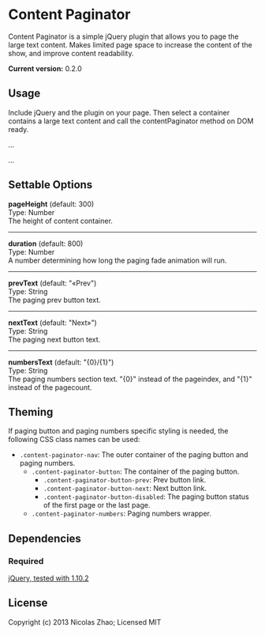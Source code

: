 # Content Paginator

Content Paginator is a simple jQuery plugin that allows you to page the large text content. Makes limited page space to increase the content of the show, and improve content readability.

**Current version:** 0.2.0

## Usage
Include jQuery and the plugin on your page. Then select a container contains a large text content and call the contentPaginator method on DOM ready.
	<script src="jquery.js"></script>
	<script src="jquery.content-paginator.js"></script>
	<script>
		$(function() {
			$('#content-wrapper').contentPaginator();
		});
	</script>
	<div id="content-wrapper">
		<p>...</p>
		<p>...</p>
	</div>

## Settable Options
**pageHeight** (default: 300)   
Type: Number   
The height of content container.

***

**duration** (default: 800)   
Type: Number   
A number determining how long the paging fade animation will run.

***

**prevText** (default: "&laquo;Prev")   
Type: String   
The paging prev button text.

***

**nextText** (default: "Next&raquo;")   
Type: String   
The paging next button text.

***

**numbersText** (default: "{0}/{1}")   
Type: String   
The paging numbers section text. "{0}" instead of the pageindex, and "{1}" instead of the pagecount.

## Theming
If paging button and paging numbers specific styling is needed, the following CSS class names can be used:
* `.content-paginator-nav`: The outer container of the paging button and paging numbers.
	* `.content-paginator-button`: The container of the paging button.
		* `.content-paginator-button-prev`: Prev button link.
		* `.content-paginator-button-next`: Next button link.
		* `.content-paginator-button-disabled`: The paging button status of the first page or the last page.
	* `.content-paginator-numbers`: Paging numbers wrapper.
	
## Dependencies
### Required
[jQuery, tested with 1.10.2](http://jquery.com)

## License
Copyright (c) 2013 Nicolas Zhao; Licensed MIT
